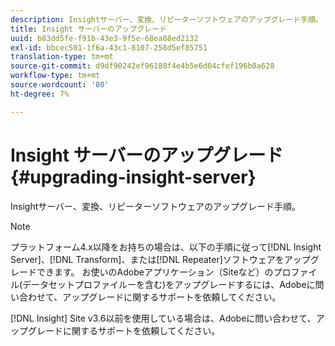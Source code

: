 ```yaml
---
description: Insightサーバー、変換、リピーターソフトウェアのアップグレード手順。
title: Insight サーバーのアップグレード
uuid: b83dd5fe-f91b-43e3-9f5e-68ea88ed2132
exl-id: bbcec501-1f6a-43c1-8107-258d5ef85751
translation-type: tm+mt
source-git-commit: d9df90242ef96188f4e4b5e6d04cfef196b0a628
workflow-type: tm+mt
source-wordcount: '80'
ht-degree: 7%

---
```


# Insight サーバーのアップグレード{#upgrading-insight-server}

Insightサーバー、変換、リピーターソフトウェアのアップグレード手順。

>[!NOTE]
>
>プラットフォーム4.x以降をお持ちの場合は、以下の手順に従って[!DNL Insight Server]、[!DNL Transform]、または[!DNL Repeater]ソフトウェアをアップグレードできます。 お使いのAdobeアプリケーション（Siteなど）のプロファイル(データセットプロファイルーを含む)をアップグレードするには、Adobeに問い合わせて、アップグレードに関するサポートを依頼してください。

[!DNL Insight] Site v3.6以前を使用している場合は、Adobeに問い合わせて、アップグレードに関するサポートを依頼してください。
